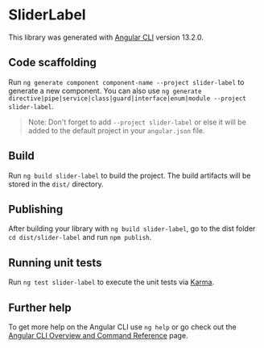 # SliderLabel

This library was generated with [Angular CLI](https://github.com/angular/angular-cli) version 13.2.0.

## Code scaffolding

Run `ng generate component component-name --project slider-label` to generate a new component. You can also use `ng generate directive|pipe|service|class|guard|interface|enum|module --project slider-label`.
> Note: Don't forget to add `--project slider-label` or else it will be added to the default project in your `angular.json` file. 

## Build

Run `ng build slider-label` to build the project. The build artifacts will be stored in the `dist/` directory.

## Publishing

After building your library with `ng build slider-label`, go to the dist folder `cd dist/slider-label` and run `npm publish`.

## Running unit tests

Run `ng test slider-label` to execute the unit tests via [Karma](https://karma-runner.github.io).

## Further help

To get more help on the Angular CLI use `ng help` or go check out the [Angular CLI Overview and Command Reference](https://angular.io/cli) page.
